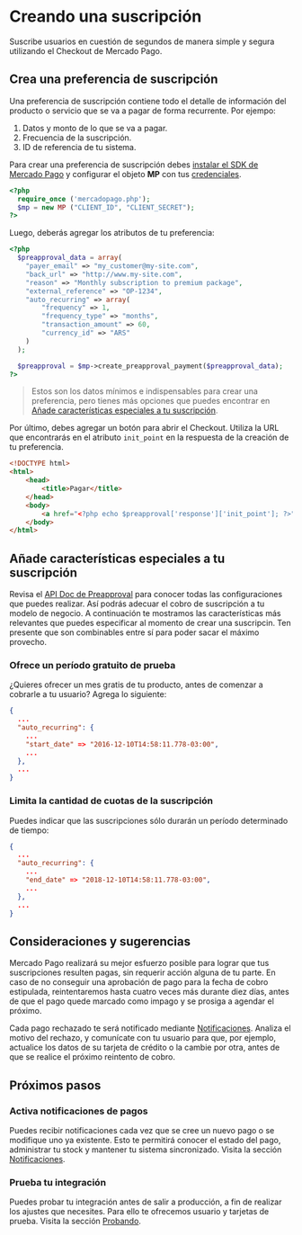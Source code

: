# Creando una suscripción

Suscribe usuarios en cuestión de segundos de manera simple y segura utilizando el Checkout de Mercado Pago.


## Crea una preferencia de suscripción

Una preferencia de suscripción contiene todo el detalle de información del producto o servicio que se va a pagar de forma recurrente. Por ejempo: 

1. Datos y monto de lo que se va a pagar.
2. Frecuencia de la suscripción.
3. ID de referencia de tu sistema.

Para crear una preferencia de suscripción debes [instalar el SDK de Mercado Pago](https://github.com/mercadopago) y configurar el objeto **MP** con tus [credenciales](https://www.mercadopago.com/mla/account/credentials?type=basic).

```php
<?php
  require_once ('mercadopago.php');
  $mp = new MP ("CLIENT_ID", "CLIENT_SECRET");
?>
```

Luego, deberás agregar los atributos de tu preferencia:

```php
<?php
  $preapproval_data = array(
  	"payer_email" => "my_customer@my-site.com",
  	"back_url" => "http://www.my-site.com",
  	"reason" => "Monthly subscription to premium package",
  	"external_reference" => "OP-1234",
  	"auto_recurring" => array(
  		"frequency" => 1,
  		"frequency_type" => "months",
  		"transaction_amount" => 60,
  		"currency_id" => "ARS"
  	)
  );

  $preapproval = $mp->create_preapproval_payment($preapproval_data);
?>
```
> Estos son los datos mínimos e indispensables para crear una preferencia, pero tienes más opciones que puedes encontrar en [Añade características especiales a tu suscripción](#añade-características-especiales-a-tu-suscripción).

Por último, debes agregar un botón para abrir el Checkout. Utiliza la URL que encontrarás en el atributo `init_point` en la respuesta de la creación de tu preferencia.

```html
<!DOCTYPE html>
<html>
	<head>
		<title>Pagar</title>
	</head>
	<body>
		<a href="<?php echo $preapproval['response']['init_point']; ?>">Subscribe!</a>
	</body>
</html>
```

## Añade características especiales a tu suscripción

Revisa el [API Doc de Preapproval]() para conocer todas las configuraciones que puedes realizar. Así podrás adecuar el cobro de suscripción a tu modelo de negocio. A continuación te mostramos las características más relevantes que puedes especificar al momento de crear una suscripcin. Ten presente que son combinables entre sí para poder sacar el máximo provecho.

### Ofrece un período gratuito de prueba

¿Quieres ofrecer un mes gratis de tu producto, antes de comenzar a cobrarle a tu usuario? Agrega lo siguiente:

```json
{
  ...
  "auto_recurring": {
    ...
    "start_date" => "2016-12-10T14:58:11.778-03:00",
    ...
  },
  ...
}
```

### Limita la cantidad de cuotas de la suscripción

Puedes indicar que las suscripciones sólo durarán un período determinado de tiempo:

```json
{
  ...
  "auto_recurring": {
    ...
    "end_date" => "2018-12-10T14:58:11.778-03:00",
    ...
  },
  ...
}
```

## Consideraciones y sugerencias

Mercado Pago realizará su mejor esfuerzo posible para lograr que tus suscripciones resulten pagas, sin requerir acción alguna de tu parte. En caso de no conseguir una aprobación de pago para la fecha de cobro estipulada, reintentaremos hasta cuatro veces más durante diez días, antes de que el pago quede marcado como impago y se prosiga a agendar el próximo.

Cada pago rechazado te será notificado mediante [Notificaciones](). Analiza el motivo del rechazo, y comunícate con tu usuario para que, por ejemplo, actualice los datos de su tarjeta de crédito o la cambie por otra, antes de que se realice el próximo reintento de cobro.

## Próximos pasos

### Activa notificaciones de pagos

Puedes recibir notificaciones cada vez que se cree un nuevo pago o se modifique uno ya existente. Esto te permitirá conocer el estado del pago, administrar tu stock y mantener tu sistema sincronizado. Visita la sección [Notificaciones](#).

### Prueba tu integración

Puedes probar tu integración antes de salir a producción, a fin de realizar los ajustes que necesites. Para ello te ofrecemos usuario y tarjetas de prueba. Visita la sección [Probando](#).
